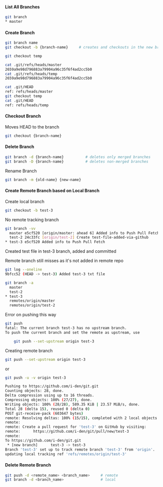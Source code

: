 #### List All Branches
```bash
git branch
* master
```

#### Create Branch
```bash
git branch name
git checkout -b {branch-name}     # creates and checkouts in the new branch
```

```bash
git checkout temp

cat .git/refs/heads/master
2659a9e98d796883a79904a96c35f6f4ad2cc5b0
cat .git/refs/heads/temp
2659a9e98d796883a79904a96c35f6f4ad2cc5b0

cat .git/HEAD
ref: refs/heads/master
git checkout temp
cat .git/HEAD
ref: refs/heads/temp
```

#### Checkout Branch
Moves HEAD to the branch
```bash
git checkout {branch-name}
```

#### Delete Branch
```bash
git branch -d {branch-name}          # deletes only merged branches
git branch -D {branch-name}          # deletes non-merged branches
```

Rename Branch
```bash
git branch -m {old-name} {new-name}
```

#### Create Remote Branch based on Local Branch
Create local branch
```bash
git checkout -b test-3
```
No remote tracking branch
```bash
git branch -vv
  master e5cf520 [origin/master: ahead 6] Added info to Push Pull Fetch
  test-2 24c33fc [origin/test-2] Create test-file-added-via-github
* test-3 e5cf520 Added info to Push Pull Fetch
```

Created test file in test-3 branch, added and committed

Remote branch still misses as it's not added in remote repo
```bash
git log --oneline
9bfcc52 (HEAD -> test-3) Added test-3 txt file

git branch -a
  master
  test-2
* test-3
  remotes/origin/master
  remotes/origin/test-2
```

Error on pushing this way
```bash
git push
fatal: The current branch test-3 has no upstream branch.
To push the current branch and set the remote as upstream, use

    git push --set-upstream origin test-3
```

Creating remote branch
```bash
git push --set-upstream origin test-3
```
or
```bash
git push -u -v origin test-3
```

```bash
Pushing to https://github.com/i-den/git.git
Counting objects: 28, done.
Delta compression using up to 16 threads.
Compressing objects: 100% (27/27), done.
Writing objects: 100% (28/28), 589.35 KiB | 23.57 MiB/s, done.
Total 28 (delta 15), reused 0 (delta 0)
POST git-receive-pack (603647 bytes)
remote: Resolving deltas: 100% (15/15), completed with 2 local objects.
remote:
remote: Create a pull request for 'test-3' on GitHub by visiting:
remote:      https://github.com/i-den/git/pull/new/test-3
remote:
To https://github.com/i-den/git.git
 * [new branch]      test-3 -> test-3
Branch 'test-3' set up to track remote branch 'test-3' from 'origin'.
updating local tracking ref 'refs/remotes/origin/test-3'
```

#### Delete Remote Branch
```bash
git push -d <remote_name> <branch_name>     # remote
git branch -d <branch_name>                 # local
```